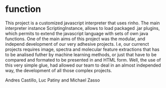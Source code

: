 function
========
This project is a customized javascript interpreter that uses rinho. The main interpreter instance ScriptingInstance, allows to load 
packaged .jar plugins, which permits to extend the javascript language with sets of own java functions.
One of the main aims of this project was the modular, and independ development of our very adhesive projects. I.e, our currenct projects
requires image, spectra and molecular feature extractions that has to be analised futher by machine learning methods, or just that have to
be compared and formated to be presented in and HTML form. Well, the use of this very simple glue, had allowed our team to deal in an almost
independed way, the development of all those complex projects.

Andres Castillo, Luc Patiny and Michael Zasso
